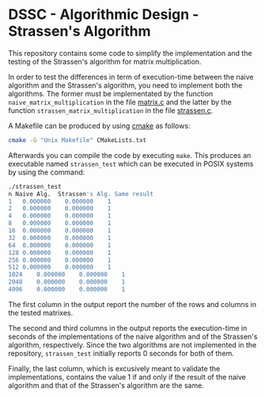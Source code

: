 # DSSC - Algorithmic Design - Strassen's Algorithm
This repository contains some code to simplify the implementation and the testing of the Strassen's algorithm for matrix multiplication.

In order to test the differences in term of execution-time between the naive algorithm and the Strassen's algorithm, you need to implement both the algorithms. The former must be implementated by the function `naive_matrix_multiplication` in the file [matrix.c](matrix.c) and the latter by the function `strassen_matrix_multiplication` in the file [strassen.c](strassen.c).

A Makefile can be produced by using [cmake](https://cmake.org/) as follows:
```bash
cmake -G "Unix Makefile" CMakeLists.txt
```
Afterwards you can compile the code by executing `make`. This produces an executable named `strassen_test` which can be executed in POSIX systems by using the command:
```bash
./strassen_test 
n Naive Alg.  Strassen's Alg. Same result
1	0.000000	0.000000	1
2	0.000000	0.000000	1
4	0.000000	0.000000	1
8	0.000000	0.000000	1
16	0.000000	0.000000	1
32	0.000000	0.000000	1
64	0.000000	0.000000	1
128	0.000000	0.000000	1
256	0.000000	0.000000	1
512	0.000000	0.000000	1
1024	0.000000	0.000000	1
2048	0.000000	0.000000	1
4096	0.000000	0.000000	1
```

The first column in the output report the number of the rows and columns in the tested matrixes. 

The second and third columns in the output reports the execution-time in seconds of the implementations of the naive algorithm and of the Strassen's algorithm, respectively. Since the two algorithms are not implemented in the repository, `strassen_test` initially reports 0 seconds for both of them. 

Finally, the last column, which is excusively meant to validate the implementations, contains the value 1 if and only if the result of the naive algorithm and that of the Strassen's algorithm are the same.
